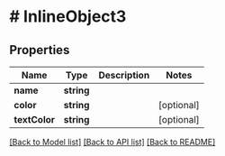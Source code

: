 # # InlineObject3

## Properties

Name | Type | Description | Notes
------------ | ------------- | ------------- | -------------
**name** | **string** |  |
**color** | **string** |  | [optional]
**textColor** | **string** |  | [optional]

[[Back to Model list]](../../README.md#models) [[Back to API list]](../../README.md#endpoints) [[Back to README]](../../README.md)

